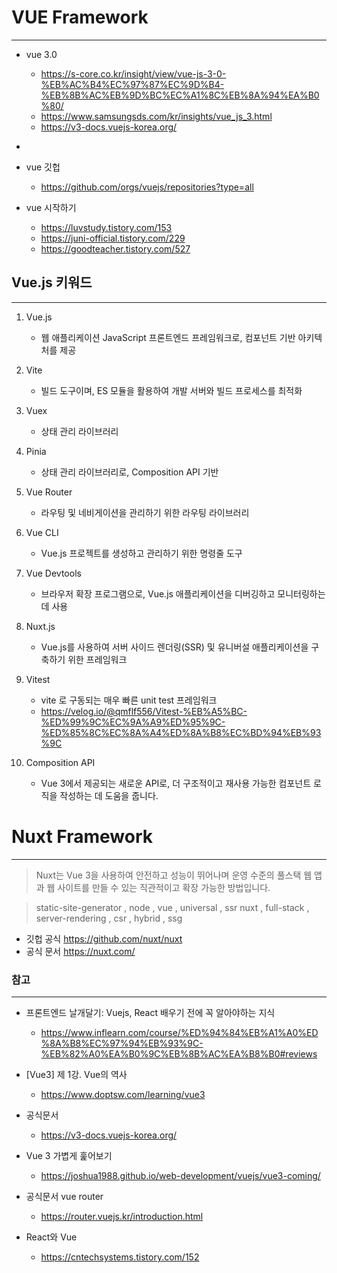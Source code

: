 # VUE Framework

---

- vue 3.0

  - https://s-core.co.kr/insight/view/vue-js-3-0-%EB%AC%B4%EC%97%87%EC%9D%B4-%EB%8B%AC%EB%9D%BC%EC%A1%8C%EB%8A%94%EA%B0%80/
  - https://www.samsungsds.com/kr/insights/vue_js_3.html
  - https://v3-docs.vuejs-korea.org/

*

- vue 깃헙

  - https://github.com/orgs/vuejs/repositories?type=all

- vue 시작하기
  - https://luvstudy.tistory.com/153
  - https://juni-official.tistory.com/229
  - https://goodteacher.tistory.com/527

## Vue.js 키워드

---

1. Vue.js

   - 웹 애플리케이션 JavaScript 프론트엔드 프레임워크로, 컴포넌트 기반 아키텍처를 제공

2. Vite

   - 빌드 도구이며, ES 모듈을 활용하여 개발 서버와 빌드 프로세스를 최적화

3. Vuex

   - 상태 관리 라이브러리

4. Pinia

   - 상태 관리 라이브러리로, Composition API 기반

5. Vue Router

   - 라우팅 및 네비게이션을 관리하기 위한 라우팅 라이브러리

6. Vue CLI

   - Vue.js 프로젝트를 생성하고 관리하기 위한 명령줄 도구

7. Vue Devtools

   - 브라우저 확장 프로그램으로, Vue.js 애플리케이션을 디버깅하고 모니터링하는 데 사용

8. Nuxt.js

   - Vue.js를 사용하여 서버 사이드 렌더링(SSR) 및 유니버설 애플리케이션을 구축하기 위한 프레임워크

9. Vitest

   - vite 로 구동되는 매우 빠른 unit test 프레임워크
   - https://velog.io/@qmflf556/Vitest-%EB%A5%BC-%ED%99%9C%EC%9A%A9%ED%95%9C-%ED%85%8C%EC%8A%A4%ED%8A%B8%EC%BD%94%EB%93%9C

10. Composition API
    - Vue 3에서 제공되는 새로운 API로, 더 구조적이고 재사용 가능한 컴포넌트 로직을 작성하는 데 도움을 줍니다.

# Nuxt Framework

---

> Nuxt는 Vue 3을 사용하여 안전하고 성능이 뛰어나며 운영 수준의 풀스택 웹 앱과 웹 사이트를 만들 수 있는 직관적이고 확장 가능한 방법입니다.

> static-site-generator , node , vue , universal , ssr
> nuxt , full-stack , server-rendering , csr , hybrid , ssg

- 깃헙 공식 https://github.com/nuxt/nuxt
- 공식 문서 https://nuxt.com/

### 참고

---

- 프론트엔드 날개달기: Vuejs, React 배우기 전에 꼭 알아야하는 지식

  - https://www.inflearn.com/course/%ED%94%84%EB%A1%A0%ED%8A%B8%EC%97%94%EB%93%9C-%EB%82%A0%EA%B0%9C%EB%8B%AC%EA%B8%B0#reviews

- [Vue3] 제 1강. Vue의 역사

  - https://www.doptsw.com/learning/vue3

- 공식문서

  - https://v3-docs.vuejs-korea.org/

- Vue 3 가볍게 훑어보기

  - https://joshua1988.github.io/web-development/vuejs/vue3-coming/

- 공식문서 vue router

  - https://router.vuejs.kr/introduction.html

- React와 Vue
  - https://cntechsystems.tistory.com/152

